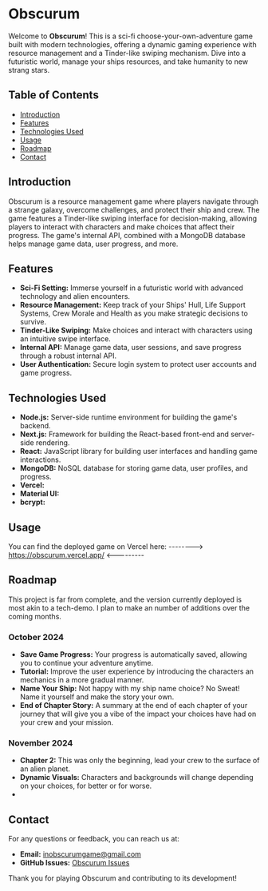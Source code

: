 # Obscurum

Welcome to **Obscurum**! This is a sci-fi choose-your-own-adventure game built with modern technologies, offering a dynamic gaming experience with resource management and a Tinder-like swiping mechanism. Dive into a futuristic world, manage your ships resources, and take humanity to new strang stars.

## Table of Contents

- [Introduction](#introduction)
- [Features](#features)
- [Technologies Used](#technologies-used)
- [Usage](#usage)
- [Roadmap](#Roadmap)
- [Contact](#contact)

## Introduction

Obscurum is a resource management game where players navigate through a strange galaxy, overcome challenges, and protect their ship and crew. The game features a Tinder-like swiping interface for decision-making, allowing players to interact with characters and make choices that affect their progress. The game's internal API, combined with a MongoDB database helps manage game data, user progress, and more.

## Features

- **Sci-Fi Setting:** Immerse yourself in a futuristic world with advanced technology and alien encounters.
- **Resource Management:** Keep track of your Ships' Hull, Life Support Systems, Crew Morale and Health as you make strategic decisions to survive.
- **Tinder-Like Swiping:** Make choices and interact with characters using an intuitive swipe interface.
- **Internal API:** Manage game data, user sessions, and save progress through a robust internal API.
- **User Authentication:** Secure login system to protect user accounts and game progress.

## Technologies Used

- **Node.js:** Server-side runtime environment for building the game's backend.
- **Next.js:** Framework for building the React-based front-end and server-side rendering.
- **React:** JavaScript library for building user interfaces and handling game interactions.
- **MongoDB:** NoSQL database for storing game data, user profiles, and progress.
- **Vercel:**
- **Material UI:**
- **bcrypt:**

## Usage

You can find the deployed game on Vercel here:   --------> https://obscurum.vercel.app/ <---------

## Roadmap

This project is far from complete, and the version currently deployed is most akin to a tech-demo. I plan to make an number of additions over the coming months.

### October 2024
- **Save Game Progress:** Your progress is automatically saved, allowing you to continue your adventure anytime.
- **Tutorial:** Improve the user experience by introducing the characters an mechanics in a more gradual manner.
- **Name Your Ship:** Not happy with my ship name choice? No Sweat! Name it yourself and make the story your own.
- **End of Chapter Story:** A summary at the end of each chapter of your journey that will give you a vibe of the impact your choices have had on your crew and your mission.

### November 2024
- **Chapter 2:** This was only the beginning, lead your crew to the surface of an alien planet.
- **Dynamic Visuals:** Characters and backgrounds will change depending on your choices, for better or for worse.
- 

## Contact

For any questions or feedback, you can reach us at:

- **Email:** inobscurumgame@gmail.com
- **GitHub Issues:** [Obscurum Issues](https://github.com/Mottlly/InObNext-1/issues)

Thank you for playing Obscurum and contributing to its development!
